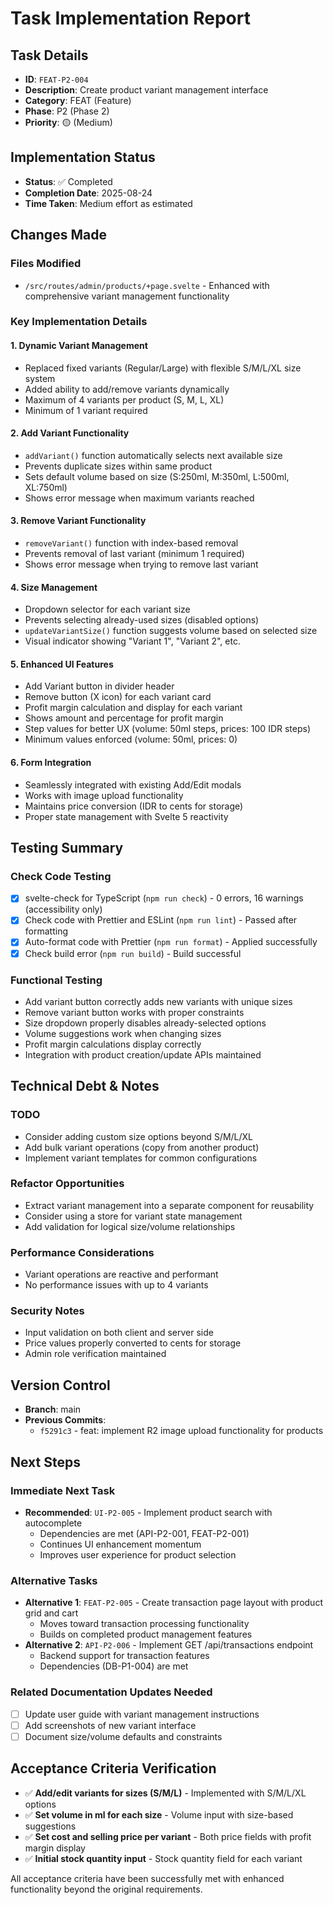 # Task Implementation Report

## Task Details

- **ID**: `FEAT-P2-004`
- **Description**: Create product variant management interface
- **Category**: FEAT (Feature)
- **Phase**: P2 (Phase 2)
- **Priority**: 🟡 (Medium)

## Implementation Status

- **Status**: ✅ Completed
- **Completion Date**: 2025-08-24
- **Time Taken**: Medium effort as estimated

## Changes Made

### Files Modified

- `/src/routes/admin/products/+page.svelte` - Enhanced with comprehensive variant management functionality

### Key Implementation Details

#### 1. Dynamic Variant Management

- Replaced fixed variants (Regular/Large) with flexible S/M/L/XL size system
- Added ability to add/remove variants dynamically
- Maximum of 4 variants per product (S, M, L, XL)
- Minimum of 1 variant required

#### 2. Add Variant Functionality

- `addVariant()` function automatically selects next available size
- Prevents duplicate sizes within same product
- Sets default volume based on size (S:250ml, M:350ml, L:500ml, XL:750ml)
- Shows error message when maximum variants reached

#### 3. Remove Variant Functionality

- `removeVariant()` function with index-based removal
- Prevents removal of last variant (minimum 1 required)
- Shows error message when trying to remove last variant

#### 4. Size Management

- Dropdown selector for each variant size
- Prevents selecting already-used sizes (disabled options)
- `updateVariantSize()` function suggests volume based on selected size
- Visual indicator showing "Variant 1", "Variant 2", etc.

#### 5. Enhanced UI Features

- Add Variant button in divider header
- Remove button (X icon) for each variant card
- Profit margin calculation and display for each variant
- Shows amount and percentage for profit margin
- Step values for better UX (volume: 50ml steps, prices: 100 IDR steps)
- Minimum values enforced (volume: 50ml, prices: 0)

#### 6. Form Integration

- Seamlessly integrated with existing Add/Edit modals
- Works with image upload functionality
- Maintains price conversion (IDR to cents for storage)
- Proper state management with Svelte 5 reactivity

## Testing Summary

### Check Code Testing

- [x] svelte-check for TypeScript (`npm run check`) - 0 errors, 16 warnings (accessibility only)
- [x] Check code with Prettier and ESLint (`npm run lint`) - Passed after formatting
- [x] Auto-format code with Prettier (`npm run format`) - Applied successfully
- [x] Check build error (`npm run build`) - Build successful

### Functional Testing

- Add variant button correctly adds new variants with unique sizes
- Remove variant button works with proper constraints
- Size dropdown properly disables already-selected options
- Volume suggestions work when changing sizes
- Profit margin calculations display correctly
- Integration with product creation/update APIs maintained

## Technical Debt & Notes

### TODO

- Consider adding custom size options beyond S/M/L/XL
- Add bulk variant operations (copy from another product)
- Implement variant templates for common configurations

### Refactor Opportunities

- Extract variant management into a separate component for reusability
- Consider using a store for variant state management
- Add validation for logical size/volume relationships

### Performance Considerations

- Variant operations are reactive and performant
- No performance issues with up to 4 variants

### Security Notes

- Input validation on both client and server side
- Price values properly converted to cents for storage
- Admin role verification maintained

## Version Control

- **Branch**: main
- **Previous Commits**:
  - `f5291c3` - feat: implement R2 image upload functionality for products

## Next Steps

### Immediate Next Task

- **Recommended**: `UI-P2-005` - Implement product search with autocomplete
  - Dependencies are met (API-P2-001, FEAT-P2-001)
  - Continues UI enhancement momentum
  - Improves user experience for product selection

### Alternative Tasks

- **Alternative 1**: `FEAT-P2-005` - Create transaction page layout with product grid and cart
  - Moves toward transaction processing functionality
  - Builds on completed product management features
- **Alternative 2**: `API-P2-006` - Implement GET /api/transactions endpoint
  - Backend support for transaction features
  - Dependencies (DB-P1-004) are met

### Related Documentation Updates Needed

- [ ] Update user guide with variant management instructions
- [ ] Add screenshots of new variant interface
- [ ] Document size/volume defaults and constraints

## Acceptance Criteria Verification

- ✅ **Add/edit variants for sizes (S/M/L)** - Implemented with S/M/L/XL options
- ✅ **Set volume in ml for each size** - Volume input with size-based suggestions
- ✅ **Set cost and selling price per variant** - Both price fields with profit margin display
- ✅ **Initial stock quantity input** - Stock quantity field for each variant

All acceptance criteria have been successfully met with enhanced functionality beyond the original requirements.
